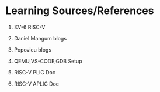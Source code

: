 <h1>Learning Sources/References</h1>

1. <a href="https://github.com/mit-pdos/xv6-riscv" style="text-decoration:none;">XV-6 RISC-V<a/>
  
2. <a href="https://danielmangum.com/categories/risc-v-bytes/" style="text-decoration:none;">Daniel Mangum blogs<a/>

3. <a href="https://popovicu.com/posts/bare-metal-programming-risc-v/" style="text-decoration:none;">Popovicu blogs<a/>

4. <a href="https://www.youtube.com/watch?v=NbZDowmXzZs&list=WL&index=1" style="text-decoration:none;">QEMU,VS-CODE,GDB Setup <a/>

5. <a href="https://courses.grainger.illinois.edu/ece391/su2025/docs/riscv-plic-1.0.0.pdf" style="text-decoration:none;">RISC-V PLIC Doc<a/>

6. <a href="https://drive.google.com/file/d/16life2Y5u7Plebbl4v1fFM1-NK-KHw0Y/view" style="text-decoration:none;">RISC-V APLIC Doc<a/>
